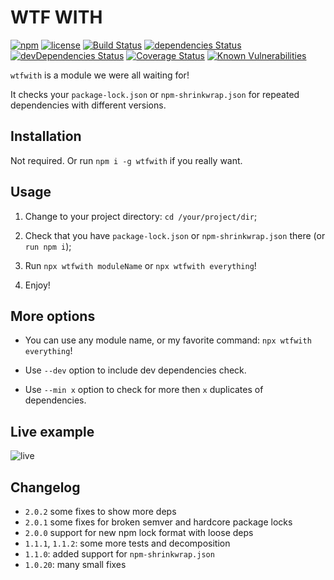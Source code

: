 # WTF WITH
[![npm](https://img.shields.io/npm/v/wtfwith.svg)](https://npm.im/wtfwith)
[![license](https://img.shields.io/npm/l/wtfwith.svg)](https://npm.im/wtfwith)
[![Build Status](https://travis-ci.org/jehy/wtfwith.svg?branch=master)](https://travis-ci.org/jehy/wtfwith)
[![dependencies Status](https://david-dm.org/jehy/wtfwith/status.svg)](https://david-dm.org/jehy/wtfwith)
[![devDependencies Status](https://david-dm.org/jehy/wtfwith/dev-status.svg)](https://david-dm.org/jehy/wtfwith?type=dev)
[![Coverage Status](https://coveralls.io/repos/github/jehy/wtfwith/badge.svg?branch=master)](https://coveralls.io/github/jehy/wtfwith?branch=master)
[![Known Vulnerabilities](https://snyk.io/test/github/jehy/wtfwith/badge.svg)](https://snyk.io/test/github/jehy/wtfwith)

`wtfwith` is a module we were all waiting for!

It checks your `package-lock.json` or `npm-shrinkwrap.json` for repeated dependencies with different versions.

## Installation

Not required. Or run `npm i -g wtfwith` if you really want.

## Usage

1) Change to your project directory: `cd /your/project/dir`;

2) Check that you have `package-lock.json` or `npm-shrinkwrap.json` there (or `run npm i`);

3) Run `npx wtfwith moduleName` or `npx wtfwith everything`!

4) Enjoy!

## More options

* You can use any module name, or my favorite command:
`npx wtfwith everything`!

* Use `--dev` option to include dev dependencies check.

* Use `--min x` option to check for more then `x` duplicates of dependencies.

## Live example

![live](https://github.com/jehy/wtfwith/raw/master/tty.gif)

## Changelog

* `2.0.2` some fixes to show more deps
* `2.0.1` some fixes for broken semver and hardcore package locks
* `2.0.0` support for new npm lock format with loose deps
* `1.1.1`, `1.1.2`: some more tests and decomposition
* `1.1.0`: added support for `npm-shrinkwrap.json`
* `1.0.20`: many small fixes
